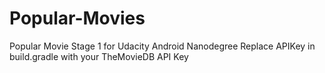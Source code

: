 # Popular-Movies
Popular Movie Stage 1 for Udacity Android Nanodegree 
Replace APIKey in build.gradle with your TheMovieDB API Key
